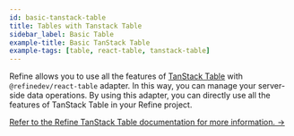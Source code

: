 ```yaml
---
id: basic-tanstack-table
title: Tables with Tanstack Table
sidebar_label: Basic Table
example-title: Basic TanStack Table
example-tags: [table, react-table, tanstack-table]
---
```


Refine allows you to use all the features of [TanStack Table](https://tanstack.com/table) with `@refinedev/react-table` adapter. In this way, you can manage your server-side data operations. By using this adapter, you can directly use all the features of TanStack Table in your Refine project.

[Refer to the Refine TanStack Table documentation for more information. →](/docs/packages/list-of-packages)

<CodeSandboxExample path="table-react-table-basic" />
